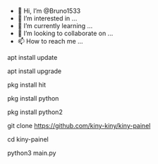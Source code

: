 - 👋 Hi, I’m @Bruno1533
- 👀 I’m interested in ...
- 🌱 I’m currently learning ...
- 💞️ I’m looking to collaborate on ...
- 📫 How to reach me ...

<!---
Bruno1533/Bruno1533 is a ✨ special ✨ repository because its `README.md` (this file) appears on your GitHub profile.
You can click the Preview link to take a look at your changes.
--->
apt install update

apt install upgrade

pkg install hit

 pkg install python

 pkg install python2

git clone https://github.com/kiny-kiny/kiny-painel

 cd kiny-painel

python3 main.py
